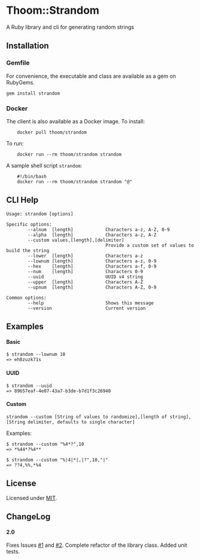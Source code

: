 Thoom::Strandom
===============
A Ruby library and cli for generating random strings

Installation
------------

### Gemfile

For convenience, the executable and class are available as a gem on RubyGems.

    gem install strandom
		
### Docker

The client is also available as a Docker image. 
To install:

		docker pull thoom/strandom

To run:

		docker run --rm thoom/strandom strandom
		
A sample shell script `strandom`:

		#!/bin/bash
		docker run --rm thoom/strandom strandom "@"

CLI Help 
--------

    Usage: strandom [options]

    Specific options:
	        --alnum  [length]            Characters a-z, A-Z, 0-9
	        --alpha  [length]            Characters a-z, A-Z
	        --custom values,[length],[delimiter]
	                                     Provide a custom set of values to build the string
	        --lower  [length]            Characters a-z
	        --lownum [length]            Characters a-z, 0-9
	        --hex    [length]            Characters a-f, 0-9
	        --num    [length]            Characters 0-9
	        --uuid                       UUID v4 string
	        --upper  [length]            Characters A-Z
	        --upnum  [length]            Characters A-Z, 0-9
	
    Common options:
	        --help                       Shows this message
	        --version                    Current version

Examples
--------

#### Basic

    $ strandom --lownum 10
    => eh8zuzk71s 

#### UUID

    $ strandom --uuid
    => 89657eaf-4e07-43a7-b3de-b7d1f3c26940

#### Custom

    strandom --custom [String of values to randomize],[length of string],[String delimiter, defaults to single character]

Examples:

    $ strandom --custom "%4*?",10 
    => *%44*?%4**
	
    $ strandom --custom "%|4|*|,|?",10,"|"
    => ??4,%%,*%4
		
License
-------

Licensed under [MIT](https://github.com/thoom/strandom/blob/master/LICENSE).

ChangeLog
---------

#### 2.0
Fixes Issues [#1](https://github.com/thoom/strandom/issues/1) and [#2](https://github.com/thoom/strandom/issues/2).
Complete refactor of the library class.
Added unit tests.


